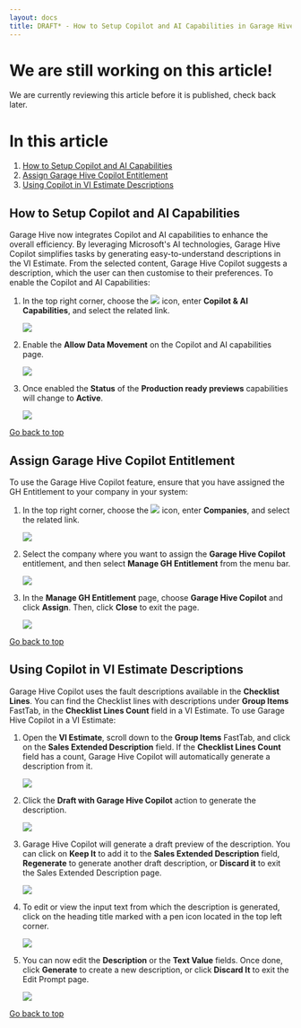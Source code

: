 ```yaml
---
layout: docs
title: DRAFT* - How to Setup Copilot and AI Capabilities in Garage Hive
---
```


<a name="top"></a>

# We are still working on this article!
We are currently reviewing this article before it is published, check back later.

# In this article
1. [How to Setup Copilot and AI Capabilities](#how-to-setup-copilot-and-ai-capabilities)
2. [Assign Garage Hive Copilot Entitlement](#assign-garage-hive-copilot-entitlement)
3. [Using Copilot in VI Estimate Descriptions](#using-garage-hive-copilot-in-vi-estimate-descriptions)


## How to Setup Copilot and AI Capabilities
Garage Hive now integrates Copilot and AI capabilities to enhance the overall efficiency. By leveraging Microsoft's AI technologies, Garage Hive Copilot simplifies tasks by generating easy-to-understand descriptions in the VI Estimate. From the selected content, Garage Hive Copilot suggests a description, which the user can then customise to their preferences. To enable the Copilot and AI Capabilities:
1. In the top right corner, choose the ![](media/search_icon.png) icon, enter **Copilot & AI Capabilities**, and select the related link.

   ![](media/garagehive-copilot1.png)

2. Enable the **Allow Data Movement** on the Copilot and AI capabilities page.

   ![](media/garagehive-copilot2.png)

3. Once enabled the **Status** of the **Production ready previews** capabilities will change to **Active**.

   ![](media/garagehive-copilot3.png)


[Go back to top](#top)


## Assign Garage Hive Copilot Entitlement
To use the Garage Hive Copilot feature, ensure that you have assigned the GH Entitlement to your company in your system:
1. In the top right corner, choose the ![](media/search_icon.png) icon, enter **Companies**, and select the related link.

   ![](media/garagehive-copilot7.png)

2. Select the company where you want to assign the **Garage Hive Copilot** entitlement, and then select **Manage GH Entitlement** from the menu bar.

   ![](media/garagehive-copilot8.png)

3. In the **Manage GH Entitlement** page, choose **Garage Hive Copilot** and click **Assign**. Then, click **Close** to exit the page.

   ![](media/garagehive-copilot9.png)


[Go back to top](#top)

## Using Copilot in VI Estimate Descriptions
Garage Hive Copilot uses the fault descriptions available in the **Checklist Lines**. You can find the Checklist lines with descriptions under **Group Items** FastTab, in the **Checklist Lines Count** field in a VI Estimate. To use Garage Hive Copilot in a VI Estimate: 
1. Open the **VI Estimate**, scroll down to the **Group Items** FastTab, and click on the **Sales Extended Description** field. If the **Checklist Lines Count** field has a count, Garage Hive Copilot will automatically generate a description from it.

   ![](media/garagehive-copilot4.png)

2. Click the **Draft with Garage Hive Copilot** action to generate the description.

   ![](media/garagehive-copilot5.png)

3. Garage Hive Copilot will generate a draft preview of the description. You can click on **Keep It** to add it to the **Sales Extended Description** field, **Regenerate** to generate another draft description, or **Discard it** to exit the Sales Extended Description page.

   ![](media/garagehive-copilot6.png)

4. To edit or view the input text from which the description is generated, click on the heading title marked with a pen icon located in the top left corner.

   ![](media/garagehive-copilot10.png)

5. You can now edit the **Description** or the **Text Value** fields. Once done, click **Generate** to create a new description, or click **Discard It** to exit the Edit Prompt page.

   ![](media/garagehive-copilot11.png)


[Go back to top](#top)